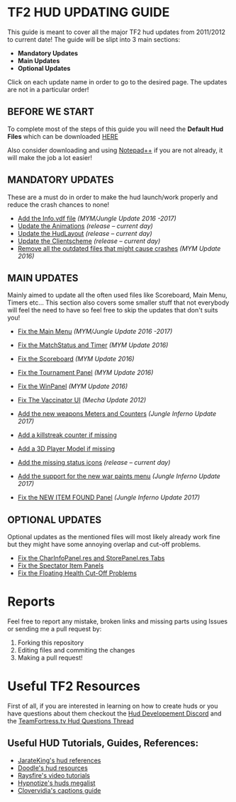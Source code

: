 # TF2 HUD UPDATING GUIDE

This guide is meant to cover all the major TF2 hud updates from 2011/2012 to current date!
The guide will be slipt into 3 main sections:

* **Mandatory Updates**
* **Main Updates**
* **Optional Updates**

Click on each update name in order to go to the desired page. The updates are not in a particular order!

## BEFORE WE START

To complete most of the steps of this guide you will need the **Default Hud Files** which can be downloaded [HERE](https://github.com/Hypnootize/TF2-Default-Hud/archive/master.zip)

Also consider downloading and using [Notepad++](https://notepad-plus-plus.org/downloads) if you are not already, it will make the job a lot easier!

## MANDATORY UPDATES

These are a must do in order to make the hud launch/work properly and reduce the crash chances to none!

* [Add the Info.vdf file](https://github.com/Hypnootize/Huds-Update-Guide/blob/master/Updates/Adding%20the%20info.vdf.md) *(MYM/Jungle Update 2016 -2017)*
* [Update the Animations](https://github.com/Hypnootize/Huds-Update-Guide/blob/master/Updates/Updating%20the%20Animations.md) *(release – current day)*
* [Update the HudLayout](https://github.com/Hypnootize/Huds-Update-Guide/blob/master/Updates/Updating%20the%20HudLayout.md) *(release – current day)*
* [Update the Clientscheme](https://github.com/Hypnootize/Huds-Update-Guide/blob/master/Updates/Updating%20the%20ClientScheme.md) *(release – current day)*
* [Remove all the outdated files that might cause crashes](https://github.com/Hypnootize/Huds-Update-Guide/blob/master/Updates/Removing%20Outdated%20and%20Uneeded%20Files.md) *(MYM Update 2016)*

## MAIN UPDATES

Mainly aimed to update all the often used files like Scoreboard, Main Menu, Timers etc...
This section also covers some smaller stuff that not everybody will feel the need to have so feel free to skip the updates that don't suits you!

* [Fix the Main Menu](https://github.com/Hypnootize/Huds-Update-Guide/blob/master/Updates/Fixing%20the%20Main%20Menu.md) *(MYM/Jungle Update 2016 -2017)*
* [Fix the MatchStatus and Timer](https://github.com/Hypnootize/Huds-Update-Guide/blob/master/Updates/Fixing%20the%20MatchStatus%20and%20Timer.md) *(MYM Update 2016)*
* [Fix the Scoreboard](https://github.com/Hypnootize/Huds-Update-Guide/blob/master/Updates/Fixing%20the%20Scoreboard.md) *(MYM Update 2016)*
* [Fix the Tournament Panel](https://github.com/Hypnootize/Huds-Update-Guide/blob/master/Updates/Fixing%20the%20Tournament%20Panel.md) *(MYM Update 2016)*
* [Fix the WinPanel](https://github.com/Hypnootize/Huds-Update-Guide/blob/master/Updates/Fixing%20the%20WinPanel.md) *(MYM Update 2016)*
* [Fix The Vaccinator UI](https://github.com/Hypnootize/Huds-Update-Guide/blob/master/Updates/Fixing%20the%20Vaccinator%20UI.md) *(Mecha Update 2012)*
* [Add the new weapons Meters and Counters](https://github.com/Hypnootize/Huds-Update-Guide/blob/master/Updates/Adding%20New%20Weapons%20Meters%20and%20Counters.md) *(Jungle Inferno Update 2017)*

* [Add a killstreak counter if missing](https://github.com/Hypnootize/Huds-Update-Guide/blob/master/Updates/Adding%20a%20Killstreak%20Counter.md) 
* [Add a 3D Player Model if missing](https://github.com/Hypnootize/Huds-Update-Guide/blob/master/Updates/Adding%20a%203D%20Player%20Model.md) 
* [Add the missing status icons](https://github.com/Hypnootize/Huds-Update-Guide/blob/master/Updates/Adding%20Missing%20Status%20Icons.md) *(release – current day)*
* [Add the support for the new war paints menu](https://github.com/Hypnootize/Huds-Update-Guide/blob/master/Updates/Adding%20War%20Paints%20Support.md) *(Jungle Inferno Update 2017)*
* [Fix the NEW ITEM FOUND Panel](https://github.com/Hypnootize/Huds-Update-Guide/blob/master/Updates/Fixing%20New%20Item%20Found%20Panel.md) *(Jungle Inferno Update 2017)*

## OPTIONAL UPDATES

Optional updates as the mentioned files will most likely already work fine but they might have some annoying overlap and cut-off problems.

* [Fix the CharInfoPanel.res and StorePanel.res Tabs](https://github.com/Hypnootize/Huds-Update-Guide/blob/master/Updates/Fixing%20the%20CharInfoPanel%20and%20StorePanel%20Tabs.md)
* [Fix the Spectator Item Panels](https://github.com/Hypnootize/Huds-Update-Guide/blob/master/Updates/Fixing%20the%20Spectator%20Item%20Panels.md)
* [Fix the Floating Health Cut-Off Problems](https://github.com/Hypnootize/Huds-Update-Guide/blob/master/Updates/Fixing%20the%20Floating%20Health%20Cut-Off%20Problems.md)

# Reports

Feel free to report any mistake, broken links and missing parts using Issues or sending me a pull request by:

1. Forking this repository
2. Editing files and commiting the changes
3. Making a pull request!

# Useful TF2 Resources

First of all, if you are interested in learning on how to create huds or you have questions about them checkout the [Hud Developement Discord](https://discordapp.com/invite/2tDYJSx) and the [TeamFortress.tv Hud Questions Thread](https://www.teamfortress.tv/19073/hud-editing-short-questions-quick-answers)

## Useful HUD Tutorials, Guides, References:

* [JarateKing's hud references](https://github.com/JarateKing/TF2-Hud-Reference)
* [Doodle's hud resources](http://doodlesstuff.com/?p=tf2hud)
* [Raysfire's video tutorials](https://www.youtube.com/playlist?list=PL5eNrB8RrXXuV3P1nv6NnwF-tCL_KnJIs)
* [Hypnotize's huds megalist](https://github.com/Hypnootize/TF2-Huds-Megalist)
* [Clovervidia's captions guide](https://github.com/clovervidia/clovervidias-captions)
